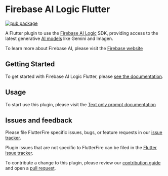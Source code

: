 # Firebase AI Logic Flutter
[![pub package](https://img.shields.io/pub/v/firebase_ai.svg)](https://pub.dev/packages/firebase_ai)

A Flutter plugin to use the [Firebase AI Logic](https://firebase.google.com/docs/ai-logic) SDK, 
providing access to the latest generative [AI models](https://firebase.google.com/docs/ai-logic/models)
like Gemini and Imagen.

To learn more about Firebase AI, please visit the [Firebase website](https://firebase.google.com/docs/ai-logic)

## Getting Started

To get started with Firebase AI Logic Flutter, please [see the documentation](https://firebase.google.com/docs/ai-logic/get-started?platform=flutter).

## Usage

To start use this plugin, please visit the [Text only prompt documentation](https://firebase.google.com/docs/ai-logic/generate-text?platform=flutter)

## Issues and feedback

Please file FlutterFire specific issues, bugs, or feature requests in our [issue tracker](https://github.com/firebase/flutterfire/issues/new).

Plugin issues that are not specific to FlutterFire can be filed in the [Flutter issue tracker](https://github.com/flutter/flutter/issues/new).

To contribute a change to this plugin,
please review our [contribution guide](https://github.com/firebase/flutterfire/blob/main/CONTRIBUTING.md)
and open a [pull request](https://github.com/firebase/flutterfire/pulls).
